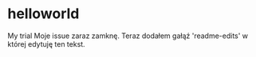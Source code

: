 helloworld
==========

My trial
Moje issue zaraz zamknę.
Teraz dodałem gałąź 'readme-edits' w której edytuję ten tekst.
